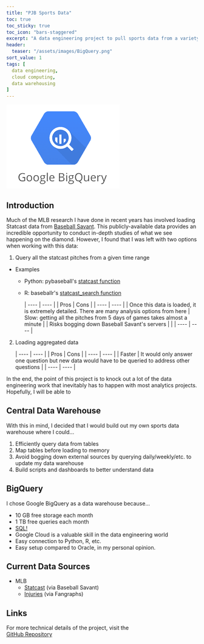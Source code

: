 ```yaml
---
title: "PJB Sports Data"
toc: true
toc_sticky: true
toc_icon: "bars-staggered"
excerpt: "A data engineering project to pull sports data from a variety of sources into a data warehouse for efficient querying and analysis."
header:
  teaser: "/assets/images/BigQuery.png"
sort_value: 1
tags: [
  data engineering,
  cloud computing,
  data warehousing
]
---
```


<img src="/assets/images/BigQuery.png" class="project-title-image">

## Introduction
Much of the MLB research I have done in recent years has involved loading Statcast data from [Baseball Savant](https://baseballsavant.mlb.com/). This publicly-available data provides an incredible opportunity to conduct in-depth studies of what we see happening on the diamond. However, I found that I was left with two options when working with this data:
1. Query all the statcast pitches from a given time range
- Examples
  - Python: pybaseball's [statcast function](https://github.com/jldbc/pybaseball/blob/master/docs/statcast.md)
  - R: baseballr's [statcast_search function](https://billpetti.github.io/baseballr/reference/statcast_search.html)

    | ---- | ---- |
    | Pros | Cons |
    | ---- | ---- |
    | Once this data is loaded, it is extremely detailed. There are many analysis options from here | Slow: getting all the pitches from 5 days of games takes almost a minute |
    | Risks bogging down Baseball Savant's servers | |
    | ---- | ---- |

2. Loading aggregated data

    | ---- | ---- |
    | Pros | Cons |
    | ---- | ---- |
    | Faster | It would only answer one question but new data would have to be queried to address other questions |
    | ---- | ---- |

In the end, the point of this project is to knock out a lot of the data engineering work that inevitably has to happen with most analytics projects. Hopefully, I will be able to 

## Central Data Warehouse
With this in mind, I decided that I would build out my own sports data warehouse where I could...
1. Efficiently query data from tables
2. Map tables before loading to memory
3. Avoid bogging down external sources by querying daily/weekly/etc. to update my data warehouse
4. Build scripts and dashboards to better understand data

## BigQuery
I chose Google BigQuery as a data warehouse because...
- 10 GB free storage each month
- 1 TB free queries each month
- [SQL!](https://cloud.google.com/bigquery/docs/introduction-sql)
- Google Cloud is a valuable skill in the data engineering world
- Easy connection to Python, R, etc.
- Easy setup compared to Oracle, in my personal opinion.

## Current Data Sources
- MLB
  - [Statcast](https://baseballsavant.mlb.com/statcast_search) (via Baseball Savant)
  - [Injuries](https://www.fangraphs.com/roster-resource/injury-report) (via Fangraphs)

## Links
For more technical details of the project, visit the<br>
<a href="https://github.com/peteb206/pjb-sports-data"><i class="fab fa-fw fa-github"></i><span class="label">GitHub Repository</span></a>